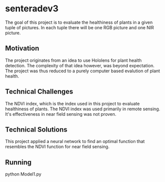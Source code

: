 # senteradev3

The goal of this project is to evaluate the healthiness of plants in a given tuple of pictures. In each tuple there will be one RGB picture and one NIR picture.

## Motivation

The project originates from an idea to use Hololens for plant health detection. The complexity of that idea however, was beyond expectation. The project was thus reduced to a purely computer based evalution of plant health. 

## Technical Challenges

The NDVI index, which is the index used in this project to evaluate healthiness of plants. The NDVI index was used primarily in remote sensing. It's effectiveness in near field sensing was not proven. 

## Technical Solutions

This project applied a neural network to find an optimal function that resembles the NDVI function for near field sensing. 

## Running

python Model1.py



